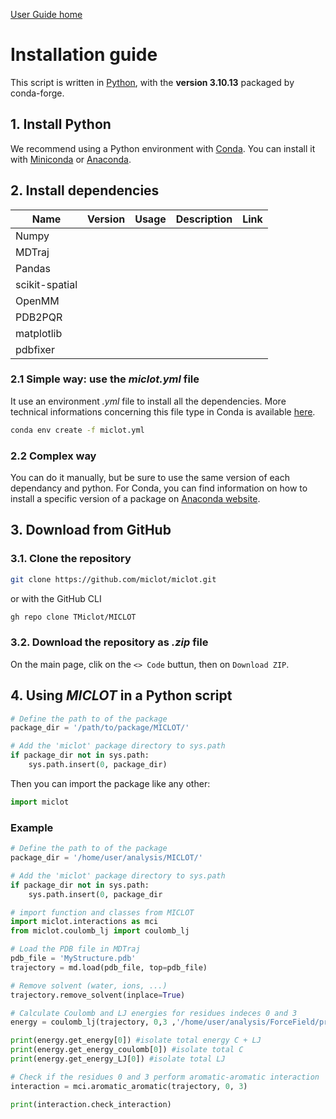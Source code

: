 [User Guide home](Manual.md)
# Installation guide

This script is written in [Python](https://www.python.org/), with the **version 3.10.13** packaged by conda-forge.

## 1. Install Python

We recommend using a Python environment with [Conda](https://docs.conda.io/projects/conda/en/stable/index.html). You can install it with [Miniconda](https://docs.conda.io/projects/miniconda/en/latest/) or [Anaconda](https://www.anaconda.com/download/).

## 2. Install dependencies

| Name   | Version | Usage | Description | Link |
| ------ | ------- | ----- | ----------- | ---- |
| Numpy  |||||
| MDTraj |||||
| Pandas |||||
| scikit-spatial |||||
| OpenMM |||||
| PDB2PQR |||||
| matplotlib |||||
| pdbfixer |||||

### 2.1 Simple way: use the *miclot.yml* file

It use an environment *.yml* file to install all the dependencies.
More technical informations concerning this file type in Conda is available [here](https://conda.io/projects/conda/en/latest/user-guide/tasks/manage-environments.html#creating-an-environment-from-an-environment-yml-file).

```bash
conda env create -f miclot.yml
```

### 2.2 Complex way

You can do it manually, but be sure to use the same version of each dependancy and python.
For Conda, you can find information on how to install a specific version of a package on [Anaconda website](https://anaconda.org/).


## 3. Download from GitHub

### 3.1. Clone the repository

```bash
git clone https://github.com/miclot/miclot.git
```

or with the GitHub CLI

```bash
gh repo clone TMiclot/MICLOT
```

### 3.2. Download the repository as *.zip* file

On the main page, clik on the `<> Code` buttun, then on `Download ZIP`.


## 4. Using *MICLOT* in a Python script

```python
# Define the path to of the package
package_dir = '/path/to/package/MICLOT/'

# Add the 'miclot' package directory to sys.path
if package_dir not in sys.path:
    sys.path.insert(0, package_dir)
```

Then you can import the package like any other:

```python
import miclot
```
    
### Example

```python
# Define the path to of the package
package_dir = '/home/user/analysis/MICLOT/'

# Add the 'miclot' package directory to sys.path
if package_dir not in sys.path:
    sys.path.insert(0, package_dir

# import function and classes from MICLOT
import miclot.interactions as mci
from miclot.coulomb_lj import coulomb_lj

# Load the PDB file in MDTraj
pdb_file = 'MyStructure.pdb'
trajectory = md.load(pdb_file, top=pdb_file)

# Remove solvent (water, ions, ...)
trajectory.remove_solvent(inplace=True)

# Calculate Coulomb and LJ energies for residues indeces 0 and 3
energy = coulomb_lj(trajectory, 0,3 ,'/home/user/analysis/ForceField/protein.ff14SB.xml')

print(energy.get_energy[0]) #isolate total energy C + LJ
print(energy.get_energy_coulomb[0]) #isolate total C
print(energy.get_energy_LJ[0]) #isolate total LJ

# Check if the residues 0 and 3 perform aromatic-aromatic interaction
interaction = mci.aromatic_aromatic(trajectory, 0, 3)

print(interaction.check_interaction)
```

